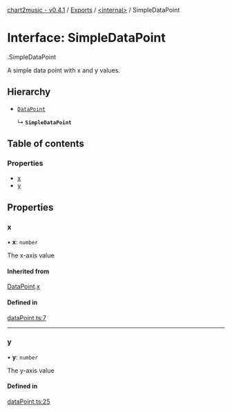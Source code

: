 [chart2music - v0.4.1](../README.md) / [Exports](../modules.md) / [<internal\>](../modules/internal_.md) / SimpleDataPoint

# Interface: SimpleDataPoint

[<internal>](../modules/internal_.md).SimpleDataPoint

A simple data point with x and y values.

## Hierarchy

- [`DataPoint`](internal_.DataPoint.md)

  ↳ **`SimpleDataPoint`**

## Table of contents

### Properties

- [x](internal_.SimpleDataPoint.md#x)
- [y](internal_.SimpleDataPoint.md#y)

## Properties

### x

• **x**: `number`

The x-axis value

#### Inherited from

[DataPoint](internal_.DataPoint.md).[x](internal_.DataPoint.md#x)

#### Defined in

[dataPoint.ts:7](https://github.com/julianna-langston/chart2music/blob/5c1c6b4/src/dataPoint.ts#L7)

___

### y

• **y**: `number`

The y-axis value

#### Defined in

[dataPoint.ts:25](https://github.com/julianna-langston/chart2music/blob/5c1c6b4/src/dataPoint.ts#L25)
